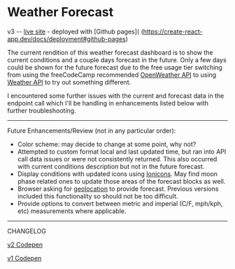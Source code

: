 # Weather Forecast 
v3 -- [live site](https://haleyelder.github.io/weather-forecast/) - deployed with [Github pages](
(https://create-react-app.dev/docs/deployment#github-pages)

The current rendition of this weather forecast dashboard is to show the current conditions and a couple days forecast in the future. Only a few days could be shown for the future forecast due to the free usage tier switching from using the freeCodeCamp recommended [OpenWeather API](https://openweathermap.org/) to using [Weather API](https://www.weatherapi.com) to try out something different. 

I encountered some further issues with the current and forecast data in the endpoint call which I'll be handling in enhancements listed below with further troubleshooting.

--------------------------
Future Enhancements/Review (not in any particular order):
- Color scheme: may decide to change at some point, why not?
- Attempted to custom format local and last updated time, but ran into API call data issues or were not consistently returned. This also occurred with current conditions description but not in the future forecast.
- Display conditions with updated icons using [Ionicons](https://ionicons.com). May find moon phase related ones to update those areas of the forecast blocks as well.
- Browser asking for [geolocation](https://developer.mozilla.org/en-US/docs/Web/API/Geolocation_API) to provide forecast. Previous versions included this functionality so should not be too difficult.
- Provide options to convert between metric and imperial (C/F, mph/kph, etc) measurements where applicable.

---------------------------------
CHANGELOG

[v2 Codepen](https://codepen.io/haleyelder/full/WdZMGZ)

[v1 Codepen](https://codepen.io/haleyelder/full/XdzxBx)

